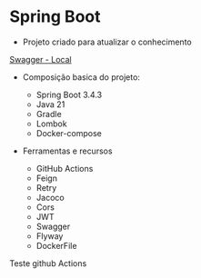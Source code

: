 # Spring Boot

- Projeto criado para atualizar o conhecimento

[Swagger - Local](http://localhost:8080/swagger-ui/index.html)

- Composição basica do projeto:
  - Spring Boot 3.4.3 
  - Java 21
  - Gradle
  - Lombok
  - Docker-compose


- Ferramentas e recursos
  - GitHub Actions
  - Feign
  - Retry
  - Jacoco
  - Cors
  - JWT
  - Swagger
  - Flyway
  - DockerFile

Teste github Actions